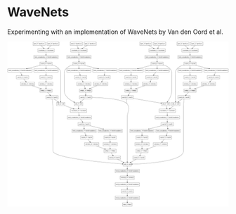 # WaveNets
Experimenting with an implementation of WaveNets by Van den Oord et al.

![](./model.png)


